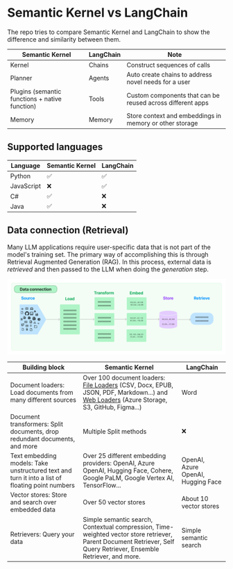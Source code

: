 # Semantic Kernel vs LangChain

The repo tries to compare Semantic Kernel and LangChain to show the difference and similarity between them.

| Semantic Kernel                                | LangChain | Note                                                       |
| ---------------------------------------------- | --------- | ---------------------------------------------------------- |
| Kernel                                         | Chains    | Construct sequences of calls                               |
| Planner                                        | Agents    | Auto create chains to address novel needs for a user       |
| Plugins (semantic functions + native function) | Tools     | Custom components that can be reused across different apps |
| Memory                                         | Memory    | Store context and embeddings in memory or other storage    |

## Supported languages

| Language   | Semantic Kernel | LangChain |
| ---------- | --------------- | --------- |
| Python     | ✅              | ✅        |
| JavaScript | ❌              | ✅        |
| C#         | ✅              | ❌        |
| Java       | ✅              | ❌        |

## Data connection (Retrieval)

Many LLM applications require user-specific data that is not part of the model's training set. The primary way of accomplishing this is through Retrieval Augmented Generation (RAG). In this process, external data is *retrieved* and then passed to the LLM when doing the *generation* step.

![Data connection](./images/data_connection.jpg)

| Building block                                                                                  | Semantic Kernel | LangChain                                                  |
| ----------------------------------------------------------------------------------------------- | --------------- | ---------------------------------------------------------- |
| Document loaders: Load documents from many different sources | Over 100 document loaders: [File Loaders](https://js.langchain.com/docs/modules/data_connection/document_loaders/integrations/file_loaders/) (CSV, Docx, EPUB, JSON, PDF, Markdown...) and [Web Loaders](https://js.langchain.com/docs/modules/data_connection/document_loaders/integrations/web_loaders/) (Azure Storage, S3, GitHub, Figma...) | Word |
| Document transformers: Split documents, drop redundant documents, and more | Multiple Split methods          | ❌       |
| Text embedding models: Take unstructured text and turn it into a list of floating point numbers | Over 25 different embedding providers: OpenAI, Azure OpenAI, Hugging Face, Cohere, Google PaLM, Google Vertex AI, TensorFlow...    | OpenAI, Azure OpenAI, Hugging Face |
| Vector stores: Store and search over embedded data  |  Over 50 vector stores |  About 10 vector stores   |
| Retrievers: Query your data  | Simple semantic search, Contextual compression, Time-weighted vector store retriever, Parent Document Retriever, Self Query Retriever, Ensemble Retriever, and more.  | Simple semantic search  |